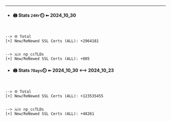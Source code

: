 

---
- #### 🖨️ **Stats** `24Hr`⏲️ ➼ 2024_10_30
```console


--> 🌐 Total
[+] New/ReNewed SSL Certs (ALL): +2964181


--> 🇳🇵 np_ccTLDs
[+] New/ReNewed SSL Certs (ALL): +805

```

- #### 🖨️ **Stats** `7Days`⏲️ ➼ 2024_10_30 <--> 2024_10_23
```console


--> 🌐 Total
[+] New/ReNewed SSL Certs (ALL): +123535455


--> 🇳🇵 np_ccTLDs
[+] New/ReNewed SSL Certs (ALL): +48261

```

